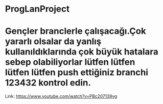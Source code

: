 # ProgLanProject

# Gençler branclerle çalışacağı.Çok yararlı olsalar da yanlış kullanıldıklarında çok büyük hatalara sebep olabiliyorlar lütfen lütfen lütfen lütfen push ettiğiniz branchi 123432 kontrol edin.
Link: https://www.youtube.com/watch?v=PBc207139yg

